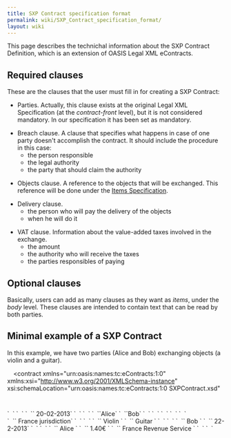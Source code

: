 ```yaml
---
title: SXP Contract specification format
permalink: wiki/SXP_Contract_specification_format/
layout: wiki
---
```


This page describes the technichal information about the SXP Contract
Definition, which is an extension of OASIS Legal XML eContracts.

Required clauses
----------------

These are the clauses that the user must fill in for creating a SXP
Contract:

-   Parties. Actually, this clause exists at the original Legal XML
    Specification (at the *contract-front* level), but it is not
    considered mandatory. In our specification it has been set
    as mandatory.

<!-- -->

-   Breach clause. A clause that specifies what happens in case of one
    party doesn't accomplish the contract. It should include the
    procedure in this case:
    -   the person responsible
    -   the legal authority
    -   the party that should claim the authority

<!-- -->

-   Objects clause. A reference to the objects that will be exchanged.
    This reference will be done under the [Items
    Specification](/wiki/Items_Specification "wikilink").

<!-- -->

-   Delivery clause.
    -   the person who will pay the delivery of the objects
    -   when he will do it

<!-- -->

-   VAT clause. Information about the value-added taxes involved in
    the exchange.
    -   the amount
    -   the authority who will receive the taxes
    -   the parties responsibles of paying

Optional clauses
----------------

Basically, users can add as many clauses as they want as *items*, under
the *body* level. These clauses are intended to contain text that can be
read by both parties.

Minimal example of a SXP Contract
---------------------------------

In this example, we have two parties (Alice and Bob) exchanging objects
(a violin and a guitar).

<?xml version="1.0"?>
`  `<contract xmlns="urn:oasis:names:tc:eContracts:1:0"
   xmlns:xsi="http://www.w3.org/2001/XMLSchema-instance"
   xsi:schemaLocation="urn:oasis:names:tc:eContracts:1:0 SXPContract.xsd"
   >  
`  `

<title>
<text>Contract between Alice and Bob</text>

</title>
`  `<contract-front>  
`  `<date-block>  
`  `<date>` 20-02-2013`</date>  
`  `</date-block>  
`  `<parties>  
`  `<party>`Alice`</party>  
`  `<party>`Bob`</party>  
`  `</parties>  
`  `</contract-front>  
`  `  
`  `

<body>
`  `<breachClause>  
`  `<authority>` France jurisdiction`</authority>  
`  `</breachClause>  
`  `<objects>  
`  `<object>` Violin `</object>  
`  `<object>` Guitar `</object>  
`  `</objects>  
`  `<deliveryClause>  
`  `<party>` Bob `</party>  
`  `<date>` 22-2-2013`</date>  
`  `</deliveryClause>  
`  `<vatClause>  
`  `<party>` Alice `</party>  
`  `<amount>` 1.40€ `</amount>  
`  `<authority>` France Revenue Service `</authority>  
`  `

</body>
`  `</contract>
